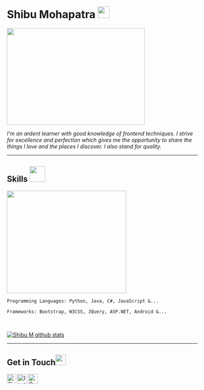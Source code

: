 # Shibu Mohapatra <img src="https://github.com/TheDudeThatCode/TheDudeThatCode/blob/master/Assets/Hi.gif" height="31px">

<img src="https://user-images.githubusercontent.com/69073543/89121725-07178980-d4df-11ea-9fb5-597f3725e5c3.png" width="364" height="255">

*I'm an ardent learner with good knowledge of frontend techniques.
I strive for excellence and perfection which gives me the opportunity 
to share the things I love and the places I discover.
I also stand for quality.*

<hr>

## Skills <img src="http://yoganetwork.ca/wp-content/uploads/2020/06/developer.gif" height="41px">

<img src="https://user-images.githubusercontent.com/69073543/89121983-421abc80-d4e1-11ea-95f5-04d9589e0c24.png" width="315" height="270">


```
Programming Languages: Python, Java, C#, JavaScript &...

Frameworks: Bootstrap, W3CSS, JQuery, ASP.NET, Android &...

```
<br>

[![Shibu M github stats](https://github-readme-stats.vercel.app/api?username=ShibuMohapatra)](https://github.com/anuraghazra/github-readme-stats)

<hr>

## Get in Touch<img src="https://github.com/TheDudeThatCode/TheDudeThatCode/blob/master/Assets/Handshake.gif" height="28px">

<a href="https://www.linkedin.com/in/shibu-mohapatra-252a1516b/">
    <img align="left" alt="Shibu Mohapatra | Linkedin" width="24px" src="https://github.com/TheDudeThatCode/TheDudeThatCode/blob/master/Assets/Linkedin.svg" />
 </a>
 <a href="https://www.instagram.com/m.shibu.29/">
    <img align="left" alt="Instagram" width="26px" src="https://github.com/TheDudeThatCode/TheDudeThatCode/blob/master/Assets/Instagram.svg" />
  </a>
 <a href="mailto:mohapatrashibu@gmail.com">
    <img align="left" alt="Gmail" width="26px" src="https://github.com/TheDudeThatCode/TheDudeThatCode/blob/master/Assets/Gmail.svg" />
  </a>
